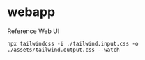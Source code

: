 # webapp
Reference Web UI

```shell
npx tailwindcss -i ./tailwind.input.css -o ./assets/tailwind.output.css --watch
```
